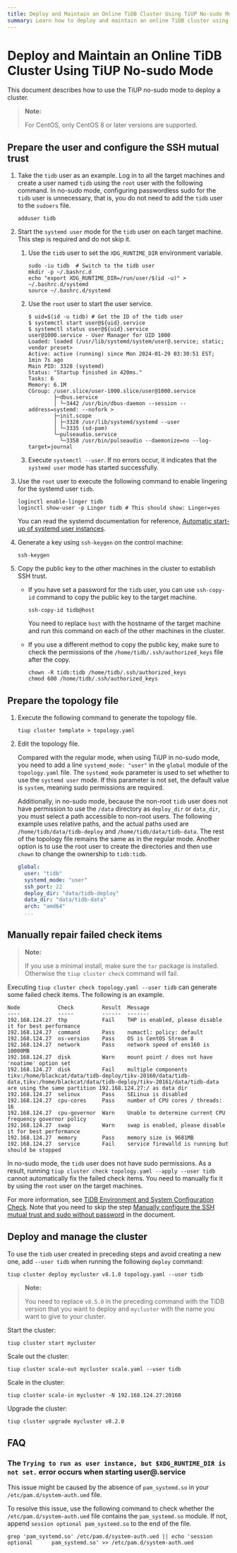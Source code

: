 ```yaml
---
title: Deploy and Maintain an Online TiDB Cluster Using TiUP No-sudo Mode
summary: Learn how to deploy and maintain an online TiDB cluster using the TiUP no-sudo mode.
---
```


# Deploy and Maintain an Online TiDB Cluster Using TiUP No-sudo Mode

This document describes how to use the TiUP no-sudo mode to deploy a cluster.

> **Note:**
>
> For CentOS, only CentOS 8 or later versions are supported.

## Prepare the user and configure the SSH mutual trust

1. Take the `tidb` user as an example. Log in to all the target machines and create a user named `tidb` using the `root` user with the following command. In no-sudo mode, configuring passwordless sudo for the `tidb` user is unnecessary, that is, you do not need to add the `tidb` user to the `sudoers` file.
   
    ```shell
    adduser tidb
    ```
   
2. Start the `systemd user` mode for the `tidb` user on each target machine. This step is required and do not skip it.

    1. Use the `tidb` user to set the `XDG_RUNTIME_DIR` environment variable.
   
        ```shell
        sudo -iu tidb  # Switch to the tidb user
        mkdir -p ~/.bashrc.d
        echo "export XDG_RUNTIME_DIR=/run/user/$(id -u)" > ~/.bashrc.d/systemd
        source ~/.bashrc.d/systemd
        ```
   
    2. Use the `root` user to start the user service.
   
        ```shell
        $ uid=$(id -u tidb) # Get the ID of the tidb user
        $ systemctl start user@${uid}.service
        $ systemctl status user@${uid}.service
        user@1000.service - User Manager for UID 1000
        Loaded: loaded (/usr/lib/systemd/system/user@.service; static; vendor preset>
        Active: active (running) since Mon 2024-01-29 03:30:51 EST; 1min 7s ago
        Main PID: 3328 (systemd)
        Status: "Startup finished in 420ms."
        Tasks: 6
        Memory: 6.1M
        CGroup: /user.slice/user-1000.slice/user@1000.service
                ├─dbus.service
                │ └─3442 /usr/bin/dbus-daemon --session --address=systemd: --nofork >
                ├─init.scope
                │ ├─3328 /usr/lib/systemd/systemd --user
                │ └─3335 (sd-pam)
                └─pulseaudio.service
                  └─3358 /usr/bin/pulseaudio --daemonize=no --log-target=journal
        ```
       
    3. Execute `systemctl --user`. If no errors occur, it indicates that the `systemd user` mode has started successfully.

3. Use the `root` user to execute the following command to enable lingering for the systemd user `tidb`.

    ```shell
    loginctl enable-linger tidb
    loginctl show-user -p Linger tidb # This should show: Linger=yes
    ```

    You can read the systemd documentation for reference, [Automatic start-up of systemd user instances](https://wiki.archlinux.org/title/Systemd/User#Automatic_start-up_of_systemd_user_instances).

4. Generate a key using `ssh-keygen` on the control machine:

    ```shell
    ssh-keygen
    ```

5. Copy the public key to the other machines in the cluster to establish SSH trust.

    - If you have set a password for the `tidb` user, you can use `ssh-copy-id` command to copy the public key to the target machine.

        ```shell
        ssh-copy-id tidb@host
        ```

        You need to replace `host` with the hostname of the target machine and run this command on each of the other machines in the cluster.

    - If you use a different method to copy the public key, make sure to check the permissions of the `/home/tidb/.ssh/authorized_keys` file after the copy.

        ```shell
        chown -R tidb:tidb /home/tidb/.ssh/authorized_keys
        chmod 600 /home/tidb/.ssh/authorized_keys
        ```

## Prepare the topology file

1. Execute the following command to generate the topology file.

    ```shell
    tiup cluster template > topology.yaml
    ```
   
2. Edit the topology file.

    Compared with the regular mode, when using TiUP in no-sudo mode, you need to add a line `systemd_mode: "user"` in the `global` module of the `topology.yaml` file. The `systemd_mode` parameter is used to set whether to use the `systemd user` mode. If this parameter is not set, the default value is `system`, meaning sudo permissions are required.

    Additionally, in no-sudo mode, because the non-root `tidb` user does not have permission to use the `/data` directory as `deploy_dir` or `data_dir`, you must select a path accessible to non-root users. The following example uses relative paths, and the actual paths used are `/home/tidb/data/tidb-deploy` and `/home/tidb/data/tidb-data`. The rest of the topology file remains the same as in the regular mode. Another option is to use the root user to create the directories and then use `chown` to change the ownership to `tidb:tidb`.

    ```yaml
    global:
      user: "tidb"
      systemd_mode: "user"
      ssh_port: 22
      deploy_dir: "data/tidb-deploy"
      data_dir: "data/tidb-data"
      arch: "amd64"
      ...
    ```
   
## Manually repair failed check items

> **Note:**
>
> If you use a minimal install, make sure the `tar` package is installed. Otherwise the `tiup cluster check` command will fail.

Executing `tiup cluster check topology.yaml --user tidb` can generate some failed check items. The following is an example.

```shell
Node            Check         Result  Message
----            -----         ------  -------
192.168.124.27  thp           Fail    THP is enabled, please disable it for best performance
192.168.124.27  command       Pass    numactl: policy: default
192.168.124.27  os-version    Pass    OS is CentOS Stream 8 
192.168.124.27  network       Pass    network speed of ens160 is 10000MB
192.168.124.27  disk          Warn    mount point / does not have 'noatime' option set
192.168.124.27  disk          Fail    multiple components tikv:/home/blackcat/data/tidb-deploy/tikv-20160/data/tidb-data,tikv:/home/blackcat/data/tidb-deploy/tikv-20161/data/tidb-data are using the same partition 192.168.124.27:/ as data dir
192.168.124.27  selinux       Pass    SELinux is disabled
192.168.124.27  cpu-cores     Pass    number of CPU cores / threads: 16
192.168.124.27  cpu-governor  Warn    Unable to determine current CPU frequency governor policy
192.168.124.27  swap          Warn    swap is enabled, please disable it for best performance
192.168.124.27  memory        Pass    memory size is 9681MB
192.168.124.27  service       Fail    service firewalld is running but should be stopped
```

In no-sudo mode, the `tidb` user does not have sudo permissions. As a result, running `tiup cluster check topology.yaml --apply --user tidb` cannot automatically fix the failed check items. You need to manually fix it by using the `root` user on the target machines.

For more information, see [TiDB Environment and System Configuration Check](/check-before-deployment.md). Note that you need to skip the step [Manually configure the SSH mutual trust and sudo without password](/check-before-deployment.md#manually-configure-the-ssh-mutual-trust-and-sudo-without-password) in the document.

## Deploy and manage the cluster

To use the `tidb` user created in preceding steps and avoid creating a new one, add `--user tidb` when running the following `deploy` command:

```shell
tiup cluster deploy mycluster v8.1.0 topology.yaml --user tidb
```

> **Note:**
>
> You need to replace `v8.5.0` in the preceding command with the TiDB version that you want to deploy and `mycluster` with the name you want to give to your cluster.

Start the cluster:

```shell
tiup cluster start mycluster
```

Scale out the cluster:

```shell
tiup cluster scale-out mycluster scale.yaml --user tidb
```

Scale in the cluster:

```shell
tiup cluster scale-in mycluster -N 192.168.124.27:20160
```

Upgrade the cluster:

```shell
tiup cluster upgrade mycluster v8.2.0
```

## FAQ

### The `Trying to run as user instance, but $XDG_RUNTIME_DIR is not set.` error occurs when starting user@.service

This issue might be caused by the absence of `pam_systemd.so` in your `/etc/pam.d/system-auth.ued` file.

To resolve this issue, use the following command to check whether the `/etc/pam.d/system-auth.ued` file contains the `pam_systemd.so` module. If not, append `session optional pam_systemd.so` to the end of the file.

```shell
grep 'pam_systemd.so' /etc/pam.d/system-auth.ued || echo 'session     optional      pam_systemd.so' >> /etc/pam.d/system-auth.ued
```
